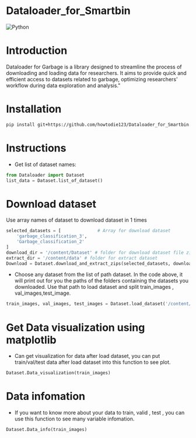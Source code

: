 # Dataloader_for_Smartbin
<img src="https://raw.githubusercontent.com/howtodie123/howtodie123/readme.io/image/Garbage_image.jpg" alt="Python">


# Introduction
Dataloader for Garbage is a library designed to streamline the process of downloading and loading data for researchers. It aims to provide quick and efficient access to datasets related to garbage, optimizing researchers' workflow during data exploration and analysis."

# Installation
```sh
pip install git+https://github.com/howtodie123/Dataloader_for_Smartbin.git
```


# Instructions

- Get list of dataset names:
```python
from Dataloader import Dataset
list_data = Dataset.list_of_dataset()
```

# Download dataset
Use array names of dataset to download dataset in 1 times 

```python
selected_datasets = [              # Array for download dataset
    'garbage_classification_3',
    'Garbage_classification_2'
]
download_dir = '/content/Dataset' # folder for download dataset file zip
extract_dir = '/content/data' # folder for extract dataset
Download = Dataset.download_and_extract_zips(selected_datasets, download_dir,extract_dir)  
```

- Choose any dataset from the list of path dataset. In the code above, it will print out for you the paths of the folders containing the datasets you downloaded. Use that path to load dataset and split train_images , val_images,test_image. 
```python
train_images, val_images, test_images = Dataset.load_dataset('/content/data/Garbage_classification_2')
```
# Get Data visualization using matplotlib 
- Can get visualization for data after load dataset, you can put train/val/test data after load dataset into this function to see plot.
```python
Dataset.Data_visualization(train_images)
```
# Data infomation
- If you want to know more about your data to train, valid , test , you can use this function to see many variable infomation.
```python
Dataset.Data_info(train_images)
```

